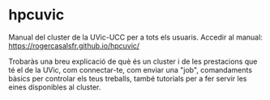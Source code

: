 # hpcuvic
Manual del cluster de la UVic-UCC per a tots els usuaris.
Accedir al manual: https://rogercasalsfr.github.io/hpcuvic/

Trobaràs una breu explicació de què és un cluster i de les prestacions que té el de la UVic, com connectar-te, com enviar una "job", comandaments bàsics per controlar els teus treballs, també tutorials per a fer servir les eines disponibles al cluster.


